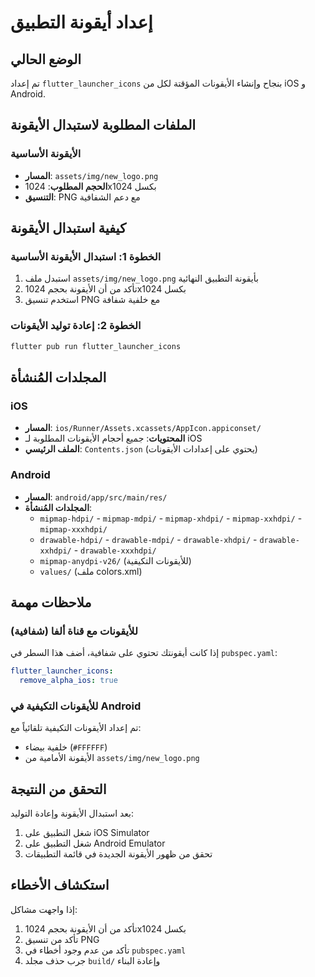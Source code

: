 # إعداد أيقونة التطبيق

## الوضع الحالي
تم إعداد `flutter_launcher_icons` بنجاح وإنشاء الأيقونات المؤقتة لكل من iOS و Android.

## الملفات المطلوبة لاستبدال الأيقونة

### الأيقونة الأساسية
- **المسار**: `assets/img/new_logo.png`
- **الحجم المطلوب**: 1024x1024 بكسل
- **التنسيق**: PNG مع دعم الشفافية

## كيفية استبدال الأيقونة

### الخطوة 1: استبدال الأيقونة الأساسية
1. استبدل ملف `assets/img/new_logo.png` بأيقونة التطبيق النهائية
2. تأكد من أن الأيقونة بحجم 1024x1024 بكسل
3. استخدم تنسيق PNG مع خلفية شفافة

### الخطوة 2: إعادة توليد الأيقونات
```bash
flutter pub run flutter_launcher_icons
```

## المجلدات المُنشأة

### iOS
- **المسار**: `ios/Runner/Assets.xcassets/AppIcon.appiconset/`
- **المحتويات**: جميع أحجام الأيقونات المطلوبة لـ iOS
- **الملف الرئيسي**: `Contents.json` (يحتوي على إعدادات الأيقونات)

### Android
- **المسار**: `android/app/src/main/res/`
- **المجلدات المُنشأة**:
  - `mipmap-hdpi/` - `mipmap-mdpi/` - `mipmap-xhdpi/` - `mipmap-xxhdpi/` - `mipmap-xxxhdpi/`
  - `drawable-hdpi/` - `drawable-mdpi/` - `drawable-xhdpi/` - `drawable-xxhdpi/` - `drawable-xxxhdpi/`
  - `mipmap-anydpi-v26/` (للأيقونات التكيفية)
  - `values/` (ملف colors.xml)

## ملاحظات مهمة

### للأيقونات مع قناة ألفا (شفافية)
إذا كانت أيقونتك تحتوي على شفافية، أضف هذا السطر في `pubspec.yaml`:
```yaml
flutter_launcher_icons:
  remove_alpha_ios: true
```

### للأيقونات التكيفية في Android
تم إعداد الأيقونات التكيفية تلقائياً مع:
- خلفية بيضاء (`#FFFFFF`)
- الأيقونة الأمامية من `assets/img/new_logo.png`

## التحقق من النتيجة
بعد استبدال الأيقونة وإعادة التوليد:
1. شغل التطبيق على iOS Simulator
2. شغل التطبيق على Android Emulator
3. تحقق من ظهور الأيقونة الجديدة في قائمة التطبيقات

## استكشاف الأخطاء
إذا واجهت مشاكل:
1. تأكد من أن الأيقونة بحجم 1024x1024 بكسل
2. تأكد من تنسيق PNG
3. تأكد من عدم وجود أخطاء في `pubspec.yaml`
4. جرب حذف مجلد `build/` وإعادة البناء
